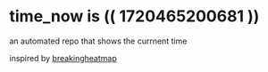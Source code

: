 # time_now is (( 1720465200681 ))

an automated repo that shows the currnent time

inspired by [breakingheatmap](https://github.com/breakingheatmap/breakingheatmap)